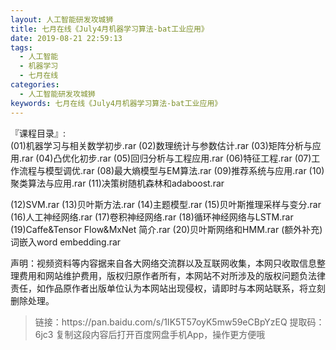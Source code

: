 ```yaml
---
layout: 人工智能研发攻城狮
title: 七月在线《July4月机器学习算法-bat工业应用》
date: 2019-08-21 22:59:13
tags:
  - 人工智能
  - 机器学习
  - 七月在线
categories:
  - 人工智能研发攻城狮
keywords: 七月在线《July4月机器学习算法-bat工业应用》
---
```

『课程目录』:   
(01)机器学习与相关数学初步.rar
(02)数理统计与参数估计.rar
(03)矩阵分析与应用.rar
(04)凸优化初步.rar
(05)回归分析与工程应用.rar
(06)特征工程.rar
(07)工作流程与模型调优.rar
(08)最大熵模型与EM算法.rar
(09)推荐系统与应用.rar
(10)聚类算法与应用.rar
(11)决策树随机森林和adaboost.rar
<!-- more -->  
(12)SVM.rar
(13)贝叶斯方法.rar
(14)主题模型.rar
(15)贝叶斯推理采样与变分.rar
(16)人工神经网络.rar
(17)卷积神经网络.rar
(18)循环神经网络与LSTM.rar
(19)Caffe&Tensor Flow&MxNet 简介.rar
(20)贝叶斯网络和HMM.rar
(额外补充)词嵌入word embedding.rar
<div class="post-copyright">
    <div class="post-copyright__author">
      <span class="post-copyright-meta">声明：视频资料等内容据来自各大网络交流群以及互联网收集，本网只收取信息整理费用和网站维护费用，版权归原作者所有，本网站不对所涉及的版权问题负法律责任，如作品原作者出版单位认为本网站出现侵权，请即时与本网站联系，将立刻删除处理。 </span>
    </div>
</div>

<blockquote class="blockquote-center">
链接：https://pan.baidu.com/s/1IK5T57oyK5mw59eCBpYzEQ 
提取码：6jc3 
复制这段内容后打开百度网盘手机App，操作更方便哦
</blockquote>

